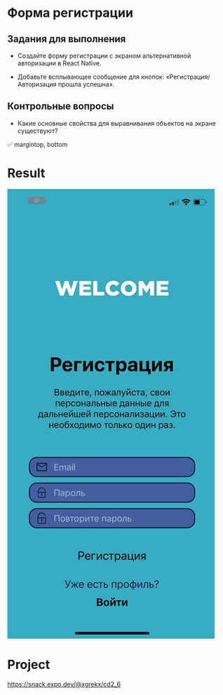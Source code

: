 # Форма регистрации

## Задания для выполнения

- Создайте форму регистрации с экраном альтернативной авторизации в React Native.

- Добавьте всплывающее сообщение для кнопок: «Регистрация/Авторизация прошла успешна».

## Контрольные вопросы

- Какие основные свойства для выравнивания объектов на экране существуют?

:white_check_mark: margintop, bottom

# Result

![gif](ex.gif)

# Project

https://snack.expo.dev/@xgrekx/cd2_6

